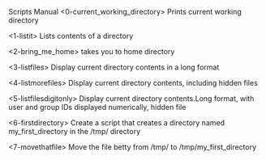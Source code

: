 Scripts Manual
<0-current_working_directory> Prints current working directory

<1-listit> Lists contents of a directory

<2-bring_me_home> takes you to home directory

<3-listfiles> Display current directory contents in a long format

<4-listmorefiles> Display current directory contents, including hidden files

<5-listfilesdigitonly> Display current directory contents.Long format, with user and group IDs displayed numerically, hidden file

<6-firstdirectory> Create a script that creates a directory named my_first_directory in the /tmp/ directory

<7-movethatfile> Move the file betty from /tmp/ to /tmp/my_first_directory
